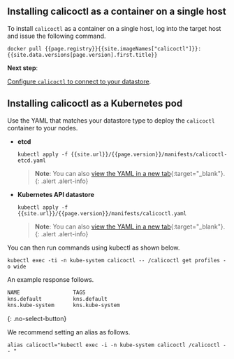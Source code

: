 ## Installing calicoctl as a container on a single host

To install `calicoctl` as a container on a single host, log into the
target host and issue the following command.

```
docker pull {{page.registry}}{{site.imageNames["calicoctl"]}}:{{site.data.versions[page.version].first.title}}
```

**Next step**:

[Configure `calicoctl` to connect to your datastore](configure).


## Installing calicoctl as a Kubernetes pod


Use the YAML that matches your datastore type to deploy the `calicoctl` container to your nodes.

- **etcd**

   ```
   kubectl apply -f {{site.url}}/{{page.version}}/manifests/calicoctl-etcd.yaml
   ```

   > **Note**: You can also
   > [view the YAML in a new tab]({{site.url}}/{{page.version}}/manifests/calicoctl-etcd.yaml){:target="_blank"}.
   {: .alert .alert-info}

- **Kubernetes API datastore**

   ```
   kubectl apply -f {{site.url}}/{{page.version}}/manifests/calicoctl.yaml
   ```

   > **Note**: You can also
   > [view the YAML in a new tab]({{site.url}}/{{page.version}}/manifests/calicoctl.yaml){:target="_blank"}.
   {: .alert .alert-info}

You can then run commands using kubectl as shown below.

```
kubectl exec -ti -n kube-system calicoctl -- /calicoctl get profiles -o wide
```

An example response follows.

```bash
NAME                 TAGS
kns.default          kns.default
kns.kube-system      kns.kube-system
```
{: .no-select-button}

We recommend setting an alias as follows.

```
alias calicoctl="kubectl exec -i -n kube-system calicoctl /calicoctl -- "
```
